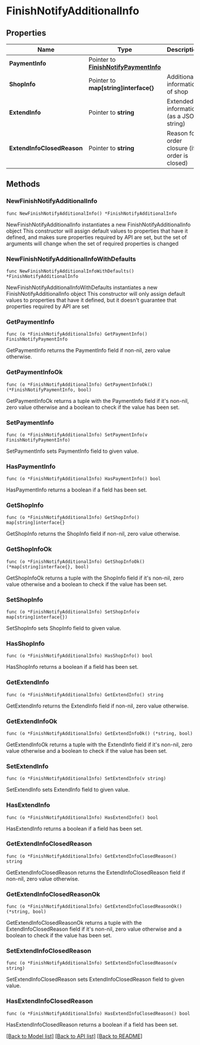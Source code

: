 # FinishNotifyAdditionalInfo

## Properties

Name | Type | Description | Notes
------------ | ------------- | ------------- | -------------
**PaymentInfo** | Pointer to [**FinishNotifyPaymentInfo**](FinishNotifyPaymentInfo.md) |  | [optional] 
**ShopInfo** | Pointer to **map[string]interface{}** | Additional information of shop | [optional] 
**ExtendInfo** | Pointer to **string** | Extended information (as a JSON string) | [optional] 
**ExtendInfoClosedReason** | Pointer to **string** | Reason for order closure (if order is closed) | [optional] 

## Methods

### NewFinishNotifyAdditionalInfo

`func NewFinishNotifyAdditionalInfo() *FinishNotifyAdditionalInfo`

NewFinishNotifyAdditionalInfo instantiates a new FinishNotifyAdditionalInfo object
This constructor will assign default values to properties that have it defined,
and makes sure properties required by API are set, but the set of arguments
will change when the set of required properties is changed

### NewFinishNotifyAdditionalInfoWithDefaults

`func NewFinishNotifyAdditionalInfoWithDefaults() *FinishNotifyAdditionalInfo`

NewFinishNotifyAdditionalInfoWithDefaults instantiates a new FinishNotifyAdditionalInfo object
This constructor will only assign default values to properties that have it defined,
but it doesn't guarantee that properties required by API are set

### GetPaymentInfo

`func (o *FinishNotifyAdditionalInfo) GetPaymentInfo() FinishNotifyPaymentInfo`

GetPaymentInfo returns the PaymentInfo field if non-nil, zero value otherwise.

### GetPaymentInfoOk

`func (o *FinishNotifyAdditionalInfo) GetPaymentInfoOk() (*FinishNotifyPaymentInfo, bool)`

GetPaymentInfoOk returns a tuple with the PaymentInfo field if it's non-nil, zero value otherwise
and a boolean to check if the value has been set.

### SetPaymentInfo

`func (o *FinishNotifyAdditionalInfo) SetPaymentInfo(v FinishNotifyPaymentInfo)`

SetPaymentInfo sets PaymentInfo field to given value.

### HasPaymentInfo

`func (o *FinishNotifyAdditionalInfo) HasPaymentInfo() bool`

HasPaymentInfo returns a boolean if a field has been set.

### GetShopInfo

`func (o *FinishNotifyAdditionalInfo) GetShopInfo() map[string]interface{}`

GetShopInfo returns the ShopInfo field if non-nil, zero value otherwise.

### GetShopInfoOk

`func (o *FinishNotifyAdditionalInfo) GetShopInfoOk() (*map[string]interface{}, bool)`

GetShopInfoOk returns a tuple with the ShopInfo field if it's non-nil, zero value otherwise
and a boolean to check if the value has been set.

### SetShopInfo

`func (o *FinishNotifyAdditionalInfo) SetShopInfo(v map[string]interface{})`

SetShopInfo sets ShopInfo field to given value.

### HasShopInfo

`func (o *FinishNotifyAdditionalInfo) HasShopInfo() bool`

HasShopInfo returns a boolean if a field has been set.

### GetExtendInfo

`func (o *FinishNotifyAdditionalInfo) GetExtendInfo() string`

GetExtendInfo returns the ExtendInfo field if non-nil, zero value otherwise.

### GetExtendInfoOk

`func (o *FinishNotifyAdditionalInfo) GetExtendInfoOk() (*string, bool)`

GetExtendInfoOk returns a tuple with the ExtendInfo field if it's non-nil, zero value otherwise
and a boolean to check if the value has been set.

### SetExtendInfo

`func (o *FinishNotifyAdditionalInfo) SetExtendInfo(v string)`

SetExtendInfo sets ExtendInfo field to given value.

### HasExtendInfo

`func (o *FinishNotifyAdditionalInfo) HasExtendInfo() bool`

HasExtendInfo returns a boolean if a field has been set.

### GetExtendInfoClosedReason

`func (o *FinishNotifyAdditionalInfo) GetExtendInfoClosedReason() string`

GetExtendInfoClosedReason returns the ExtendInfoClosedReason field if non-nil, zero value otherwise.

### GetExtendInfoClosedReasonOk

`func (o *FinishNotifyAdditionalInfo) GetExtendInfoClosedReasonOk() (*string, bool)`

GetExtendInfoClosedReasonOk returns a tuple with the ExtendInfoClosedReason field if it's non-nil, zero value otherwise
and a boolean to check if the value has been set.

### SetExtendInfoClosedReason

`func (o *FinishNotifyAdditionalInfo) SetExtendInfoClosedReason(v string)`

SetExtendInfoClosedReason sets ExtendInfoClosedReason field to given value.

### HasExtendInfoClosedReason

`func (o *FinishNotifyAdditionalInfo) HasExtendInfoClosedReason() bool`

HasExtendInfoClosedReason returns a boolean if a field has been set.


[[Back to Model list]](../README.md#documentation-for-models) [[Back to API list]](../README.md#documentation-for-api-endpoints) [[Back to README]](../README.md)


